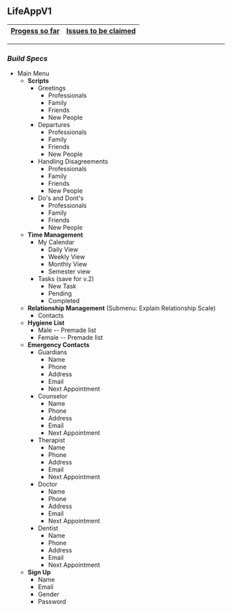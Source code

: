## LifeAppV1

[Progess so far](https://github.com/LifeApp/LifeAppV1/milestones) | [Issues to be claimed](https://github.com/LifeApp/LifeAppV1/issues?q=is%3Aopen+is%3Aissue+label%3A%22help+wanted%22+no%3Aassignee)
--- | ---


---

### *Build Specs*
* Main Menu
  * **Scripts**
    * Greetings
      * Professionals
      * Family
      * Friends
      * New People
    * Departures
      * Professionals
      * Family
      * Friends
      * New People     
    * Handling Disagreements
      * Professionals
      * Family
      * Friends
      * New People
    * Do's and Dont's
      * Professionals
      * Family
      * Friends
      * New People  
  * **Time Management**
    * My Calendar
      * Daily View
      * Weekly View
      * Monthly View
      * Semester view
    * Tasks (save for v.2)
      * New Task
      * Pending
      * Completed
  * **Relationship Management** (Submenu: Explain Relationship Scale)
    * Contacts
  * **Hygiene List**
    * Male -- Premade list
    * Female -- Premade list
  * **Emergency Contacts**
    * Guardians
      * Name
      * Phone
      * Address
      * Email
      * Next Appointment
    * Counselor
      * Name
      * Phone
      * Address
      * Email
      * Next Appointment
    * Therapist
      * Name
      * Phone
      * Address
      * Email
      * Next Appointment
    * Doctor
      * Name
      * Phone
      * Address
      * Email
      * Next Appointment
    * Dentist
      * Name
      * Phone
      * Address
      * Email
      * Next Appointment
  * **Sign Up**
      * Name
      * Email
      * Gender
      * Password

